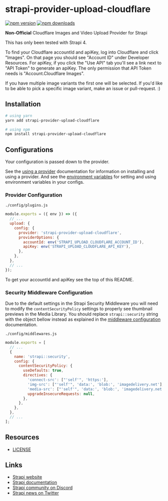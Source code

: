 # strapi-provider-upload-cloudflare

[![npm version](https://img.shields.io/npm/v/strapi-provider-upload-cloudflare.svg)](https://www.npmjs.org/package/strapi-provider-upload-google-cloud-storage)
[![npm downloads](https://img.shields.io/npm/dm/strapi-provider-upload-cloudflare.svg)](https://www.npmjs.org/package/strapi-provider-upload-google-cloud-storage)

**Non-Official** Cloudflare Images and Video Upload Provider for Strapi

This has only been tested with Strapi 4.

To find your Cloudflare accountId and apiKey, log into Cloudflare and click "Images". On that page you should see "Account ID" under Developer Resources. For apiKey, if you click the "Use API" tab you'll see a link next to "API Token" to generate an apiKey. The only permission that API Token needs is "Account.Cloudflare Images".

If you have multiple image variants the first one will be selected. If you'd like to be able to pick a specific image variant, make an issue or pull-request. :)

## Installation

```bash
# using yarn
yarn add strapi-provider-upload-cloudflare

# using npm
npm install strapi-provider-upload-cloudflare
```

## Configurations

Your configuration is passed down to the provider.

See the [using a provider](https://docs.strapi.io/developer-docs/latest/plugins/upload.html#using-a-provider) documentation for information on installing and using a provider. And see the [environment variables](https://docs.strapi.io/developer-docs/latest/setup-deployment-guides/configurations/optional/environment.html#environment-variables) for setting and using environment variables in your configs.

### Provider Configuration

`./config/plugins.js`

```js
module.exports = ({ env }) => ({
  // ...
  upload: {
    config: {
      provider: 'strapi-provider-upload-cloudflare',
      providerOptions: {
        accountId: env('STRAPI_UPLOAD_CLOUDFLARE_ACCOUNT_ID'),
        apiKey: env('STRAPI_UPLOAD_CLOUDFLARE_API_KEY'),
      },
    },
  },
  // ...
});
```

To get your accountId and apiKey see the top of this README.

### Security Middleware Configuration

Due to the default settings in the Strapi Security Middleware you will need to modify the `contentSecurityPolicy` settings to properly see thumbnail previews in the Media Library. You should replace `strapi::security` string with the object bellow instead as explained in the [middleware configuration](https://docs.strapi.io/developer-docs/latest/setup-deployment-guides/configurations/required/middlewares.html#loading-order) documentation.

`./config/middlewares.js`

```js
module.exports = [
  // ...
  {
    name: 'strapi::security',
    config: {
      contentSecurityPolicy: {
        useDefaults: true,
        directives: {
          'connect-src': ["'self'", 'https:'],
          'img-src': ["'self'", 'data:', 'blob:', 'imagedelivery.net'],
          'media-src': ["'self'", 'data:', 'blob:', 'imagedelivery.net'],
          upgradeInsecureRequests: null,
        },
      },
    },
  },
  // ...
];
```

## Resources

- [LICENSE](LICENSE)

## Links

- [Strapi website](https://strapi.io/)
- [Strapi documentation](https://docs.strapi.io)
- [Strapi community on Discord](https://discord.strapi.io)
- [Strapi news on Twitter](https://twitter.com/strapijs)
